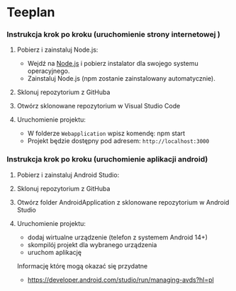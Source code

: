 # Teeplan

### Instrukcja krok po kroku (uruchomienie strony internetowej )

1. Pobierz i zainstaluj Node.js:
   - Wejdź na [Node.js](https://nodejs.org/) i pobierz instalator dla swojego systemu operacyjnego.
   - Zainstaluj Node.js (npm zostanie zainstalowany automatycznie).
   
2. Sklonuj repozytorium z GitHuba

3. Otwórz sklonowane repozytorium w Visual Studio Code

4. Uruchomienie projektu:
   - W folderze `Webapplication` wpisz komendę:  npm start
   - Projekt będzie dostępny pod adresem:
     `http://localhost:3000`

### Instrukcja krok po kroku (uruchomienie aplikacji android)

1. Pobierz i zainstaluj Android Studio:

2. Sklonuj repozytorium z GitHuba

3. Otwórz folder AndroidApplication z sklonowane repozytorium w Android Studio

4. Uruchomienie projektu:
   - dodaj wirtualne urządzenie (telefon z systemem Android 14+) 
   - skompilój projekt dla wybranego urządzenia 
   - uruchom aplikację 
   
   Informację którę mogą okazać się przydatne 
   - https://developer.android.com/studio/run/managing-avds?hl=pl
